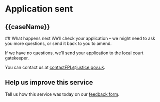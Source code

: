 # Application sent

## {{caseName}}
<break>
## What happens next
We’ll check your application – we might need to ask you more questions, or send it back to you to amend.

If we have no questions, we’ll send your application to the local court gatekeeper.

You can contact us at contactFPL@justice.gov.uk.

## Help us improve this service

Tell us how this service was today on our <a href="{{surveyLink}}" target="_blank">feedback form</a>.
